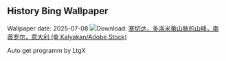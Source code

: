 ## History Bing Wallpaper
Wallpaper date: 2025-07-08
![](https://www.bing.com/th?id=OHR.SecedaPeak_ZH-CN7633793128_UHD.jpg&w=1000)Download: [塞切达，多洛米蒂山脉的山峰，南蒂罗尔，意大利 (© Kalyakan/Adobe Stock)](https://www.bing.com/th?id=OHR.SecedaPeak_ZH-CN7633793128_UHD.jpg)

Auto get programm by LtgX
